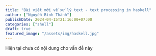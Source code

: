 ```yaml
---
title: "Bài viết mới về xử lý text - text processing in haskell"
author: ["Nguyễn Bình Thành"]
publishDate: 2024-04-15T21:16:00+07:00
categories: ["shell"]
draft: true
featured_image: "/assets/img/haskell.jpg"
---
```


Hiện tại chưa có nội dung cho vấn đề này
